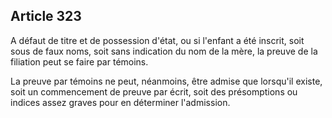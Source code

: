 Article 323
----
A défaut de titre et de possession d'état, ou si l'enfant a été inscrit, soit
sous de faux noms, soit sans indication du nom de la mère, la preuve de la
filiation peut se faire par témoins.

La preuve par témoins ne peut, néanmoins, être admise que lorsqu'il existe, soit
un commencement de preuve par écrit, soit des présomptions ou indices assez
graves pour en déterminer l'admission.
